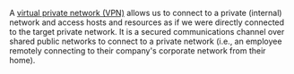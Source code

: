 A [virtual private network (VPN)](https://en.wikipedia.org/wiki/Virtual_private_network) allows us to connect to a private (internal) network and access hosts and resources as if we were directly connected to the target private network.
It is a secured communications channel over shared public networks to connect to a private network (i.e., an employee remotely connecting to their company's corporate network from their home).